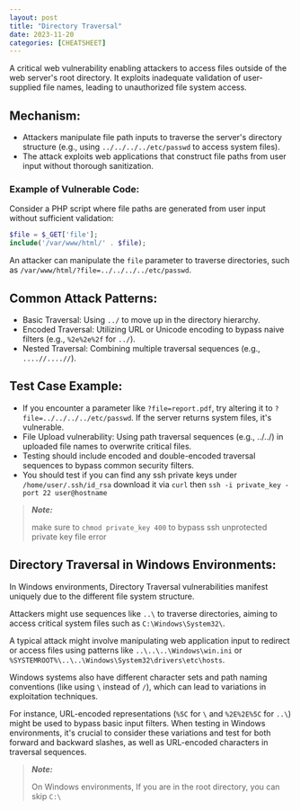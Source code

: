 ```yaml
---
layout: post
title: "Directory Traversal"
date: 2023-11-20
categories: [CHEATSHEET]
---
```


A critical web vulnerability enabling attackers to access files outside of the web server's root directory. It exploits inadequate validation of user-supplied file names, leading to unauthorized file system access.

## Mechanism:

  
* Attackers manipulate file path inputs to traverse the server's directory structure (e.g., using `../../../../etc/passwd` to access system files).
* The attack exploits web applications that construct file paths from user input without thorough sanitization.

### Example of Vulnerable Code:
  

Consider a PHP script where file paths are generated from user input without sufficient validation:

```php
$file = $_GET['file']; 
include('/var/www/html/' . $file);
```

An attacker can manipulate the `file` parameter to traverse directories, such as `/var/www/html/?file=../../../../etc/passwd`.

## Common Attack Patterns:

  
* Basic Traversal: Using `../` to move up in the directory hierarchy.
* Encoded Traversal: Utilizing URL or Unicode encoding to bypass naive filters (e.g., `%2e%2e%2f` for `../`).
* Nested Traversal: Combining multiple traversal sequences (e.g., `....//....//`).


  

## Test Case Example:

  
* If you encounter a parameter like `?file=report.pdf`, try altering it to `?file=../../../../etc/passwd`. If the server returns system files, it's vulnerable.
* File Upload vulnerability: Using path traversal sequences (e.g., ../../) in uploaded file names to overwrite critical files.
* Testing should include encoded and double-encoded traversal sequences to bypass common security filters.
* You should test if you can find any ssh private keys under `/home/user/.ssh/id_rsa`  download it via `curl` then `ssh -i private_key -port 22 user@hostname`

> ***Note:***
> 
> make sure to `chmod private_key 400` to bypass ssh unprotected private key file error


## Directory Traversal in Windows Environments:

In Windows environments, Directory Traversal vulnerabilities manifest uniquely due to the different file system structure. 

Attackers might use sequences like `..\` to traverse directories, aiming to access critical system files such as `C:\Windows\System32\`.  

A typical attack might involve manipulating web application input to redirect or access files using patterns like `..\..\..\Windows\win.ini` or `%SYSTEMROOT%\..\..\Windows\System32\drivers\etc\hosts`. 

Windows systems also have different character sets and path naming conventions (like using `\` instead of `/`), which can lead to variations in exploitation techniques. 

For instance, URL-encoded representations (`%5C` for `\` and `%2E%2E%5C` for `..\`) might be used to bypass basic input filters. When testing in Windows environments, it's crucial to consider these variations and test for both forward and backward slashes, as well as URL-encoded characters in traversal sequences.


> ***Note:***
>
> On Windows environments, If you are in the root directory, you can skip `C:\`


